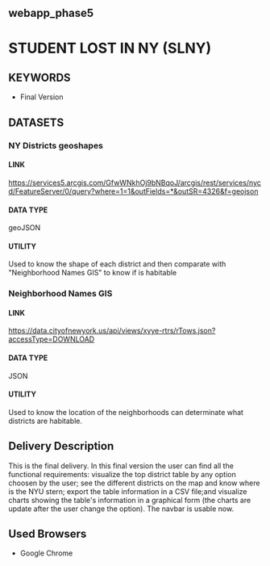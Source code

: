 ## webapp_phase5

# STUDENT LOST IN NY (SLNY)

## KEYWORDS

* Final Version

## DATASETS
### NY Districts geoshapes
#### LINK
https://services5.arcgis.com/GfwWNkhOj9bNBqoJ/arcgis/rest/services/nycd/FeatureServer/0/query?where=1=1&outFields=*&outSR=4326&f=geojson
#### DATA TYPE
geoJSON
#### UTILITY
Used to know the shape of each district and then comparate with "Neighborhood Names GIS" to know if is habitable 
### Neighborhood Names GIS
#### LINK
https://data.cityofnewyork.us/api/views/xyye-rtrs/rTows.json?accessType=DOWNLOAD
#### DATA TYPE
JSON
#### UTILITY
Used to know the location of the neighborhoods can determinate what districts are habitable.

## Delivery Description

This is the final delivery. In this final version the user can find all the functional requirements: visualize the top district table by any option choosen by the user; see the different districts on the map and know where is the NYU stern; export the table information in a CSV file;and visualize charts showing the table's information in a graphical form (the charts are update after the user change the option). The navbar is usable now.
## Used Browsers

* Google Chrome
## 

